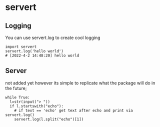 # servert

## Logging

You can use servert.log to create cool logging

```
import servert
servert.log('hello world')
# [2022-4-2 14:48:20] hello world
```

## Server

not added yet however its simple to replicate what the package will do in the future;

```
while True:
  l=str(input("> "))
  if l.startswith("echo"):
    # if text == 'echo' get text after echo and print via servert.log()
    servert.log(l.split("echo")[1])
 ```

